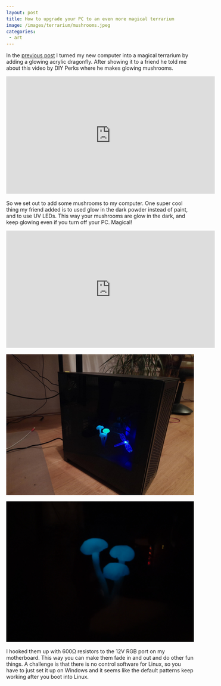 ```yaml
---
layout: post
title: How to upgrade your PC to an even more magical terrarium
image: /images/terrarium/mushrooms.jpeg
categories:
 - art
---
```


In the [previous post](/2022/11/06/how-to-upgrade-your-pc-to-a-magical-terrarium.html) I turned my new computer into a magical terrarium by adding a glowing acrylic dragonfly.
After showing it to a friend he told me about this video by DIY Perks where he makes glowing mushrooms.

<iframe width="560" height="315" src="https://www.youtube-nocookie.com/embed/D5LjGFkpApw" title="YouTube video player" frameborder="0" allow="accelerometer; autoplay; clipboard-write; encrypted-media; gyroscope; picture-in-picture" allowfullscreen> </iframe>

So we set out to add some mushrooms to my computer. One super cool thing my friend added is to used glow in the dark powder instead of paint, and to use UV LEDs. This way your mushrooms are glow in the dark, and keep glowing even if you turn off your PC. Magical!

<iframe width="560" height="315" src="https://www.youtube-nocookie.com/embed/d_L2LMn6k3I" title="YouTube video player" frameborder="0" allow="accelerometer; autoplay; clipboard-write; encrypted-media; gyroscope; picture-in-picture" allowfullscreen> </iframe>

![a computer case with glowing mushrooms inside](/images/terrarium/mushrooms.jpeg)

![a computer case with glow in the dark mushrooms](/images/terrarium/glowing.jpg)

I hooked them up with 600&Omega; resistors to the 12V RGB port on my motherboard. This way you can make them fade in and out and do other fun things. A challenge is that there is no control software for Linux, so you have to just set it up on Windows and it seems like the default patterns keep working after you boot into Linux.